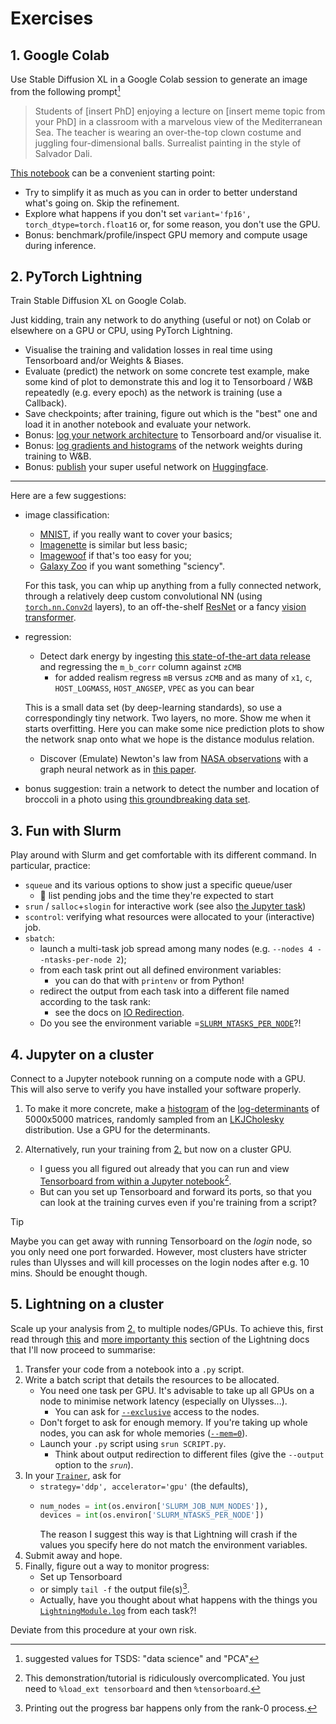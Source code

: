 # Exercises

## 1. Google Colab

Use Stable Diffusion XL in a Google Colab session to generate an image from the following prompt[^tsds]
  > Students of [insert PhD] enjoying a lecture on [insert meme topic from your PhD] in a classroom with a marvelous view of the Mediterranean Sea. The teacher is wearing an over-the-top clown costume and juggling four-dimensional balls. Surrealist painting in the style of Salvador Dali.

  [This notebook](https://colab.research.google.com/github/wandb/examples/blob/master/colabs/diffusers/sdxl-text-to-image.ipynb) can be a convenient starting point:

  - Try to simplify it as much as you can in order to better understand what's going on. Skip the refinement.
  - Explore what happens if you don't set `variant='fp16', torch_dtype=torch.float16` or, for some reason, you don't use the GPU.
  - Bonus: benchmark/profile/inspect GPU memory and compute usage during inference.

[^tsds]: suggested values for TSDS: "data science" and "PCA"

## 2. PyTorch Lightning

Train Stable Diffusion XL on Google Colab.

Just kidding, train any network to do anything (useful or not) on Colab or elsewhere on a GPU or CPU, using PyTorch Lightning.
- Visualise the training and validation losses in real time using Tensorboard and/or Weights & Biases.
- Evaluate (predict) the network on some concrete test example, make some kind of plot to demonstrate this and log it to Tensorboard / W&B repeatedly (e.g. every epoch) as the network is training (use a Callback).
- Save checkpoints; after training, figure out which is the "best" one and load it in another notebook and evaluate your network.
- Bonus: [log your network architecture](https://pytorch.org/docs/stable/tensorboard.html#torch.utils.tensorboard.writer.SummaryWriter.add_graph) to Tensorboard and/or visualise it.
- Bonus: [log gradients and histograms](https://docs.wandb.ai/ref/python/watch) of the network weights during training to W&B.
- Bonus: [publish](https://huggingface.co/docs/hub/en/models-uploading) your super useful network on [Huggingface](https://huggingface.co/).

---

Here are a few suggestions:
- image classification:
  - [MNIST](https://pytorch.org/vision/stable/generated/torchvision.datasets.MNIST.html), if you really want to cover your basics;
  - [Imagenette](https://pytorch.org/vision/stable/generated/torchvision.datasets.Imagenette.html) is similar but less basic;
   - [Imagewoof](https://github.com/fastai/imagenette?tab=readme-ov-file#imagewoof) if that's too easy for you;
  - [Galaxy Zoo](https://www.kaggle.com/c/galaxy-zoo-the-galaxy-challenge/data) if you want something "sciency".

  For this task, you can whip up anything from a fully connected network, through a relatively deep custom convolutional NN (using [`torch.nn.Conv2d`](https://pytorch.org/docs/stable/generated/torch.nn.Conv2d.html) layers), to an off-the-shelf [ResNet](https://pytorch.org/vision/main/models/resnet.html) or a fancy [vision transformer](https://github.com/google-research/maxvit).
- regression:
  - Detect dark energy by ingesting [this state-of-the-art data release](https://github.com/PantheonPlusSH0ES/DataRelease/blob/main/Pantheon%2B_Data/4_DISTANCES_AND_COVAR/Pantheon%2BSH0ES.dat) and regressing the `m_b_corr` column against `zCMB`
    - for added realism regress `mB` versus `zCMB` and as many of `x1`, `c`, `HOST_LOGMASS`, `HOST_ANGSEP`, `VPEC` as you can bear

  This is a small data set (by deep-learning standards), so use a correspondingly tiny network. Two layers, no more. Show me when it starts overfitting. Here you can make some nice prediction plots to show the network snap onto what we hope is the distance modulus relation.

  - Discover (Emulate) Newton's law from [NASA observations](https://ssd.jpl.nasa.gov/horizons/) with a graph neural network as in [this paper](https://arxiv.org/abs/2202.02306).

- bonus suggestion: train a network to detect the number and location of broccoli in a photo using [this groundbreaking data set](https://lcas.lincoln.ac.uk/nextcloud/shared/agritech-datasets/broccoli/broccoli_datasets.html).

## 3. Fun with Slurm

Play around with Slurm and get comfortable with its different command.
In particular, practice:
- `squeue` and its various options to show just a specific queue/user
  - :memo: list pending jobs and the time they're expected to start
- `srun` / `salloc`+`slogin` for interactive work (see also [the Jupyter task](#4-jupyter-on-a-cluster))
- `scontrol`: verifying what resources were allocated to your (interactive) job.
- `sbatch`:
  - launch a multi-task job spread among many nodes (e.g. `--nodes 4 --ntasks-per-node 2`);
  - from each task print out all defined environment variables:
    - you can do that with `printenv` or from Python!
  - redirect the output from each task into a different file named according to the task rank:
    - see the docs on [IO Redirection](https://slurm.schedmd.com/srun.html).
  - Do you see the environment variable =[`SLURM_NTASKS_PER_NODE`](https://slurm.schedmd.com/srun.html#OPT_SLURM_NTASKS_PER_NODE)?!


## 4. Jupyter on a cluster

Connect to a Jupyter notebook running on a compute node with a GPU. This will also serve to verify you have installed your software properly.

1. To make it more concrete, make a [histogram](https://matplotlib.org/stable/api/_as_gen/matplotlib.pyplot.hist.html) of the [log-determinants](https://pytorch.org/docs/stable/generated/torch.logdet.html#torch-logdet) of 5000x5000 matrices, randomly sampled from an [LKJCholesky](https://pytorch.org/docs/stable/distributions.html#lkjcholesky) distribution. Use a GPU for the determinants.

2. Alternatively, run your training from [2.](#2-pytorch-lightning) but now on a cluster GPU.
   - I guess you all figured out already that you can run and view [Tensorboard from within a Jupyter notebook](https://www.tensorflow.org/tensorboard/tensorboard_in_notebooks)[^tbnb].
   - But can you set up Tensorboard and forward its ports, so that you can look at the training curves even if you're training from a script?

[^tbnb]: This demonstration/tutorial is ridiculously overcomplicated. You just need to `%load_ext tensorboard` and then `%tensorboard`.

> [!TIP]
> Maybe you can get away with running Tensorboard on the *login* node, so you only need one port forwarded. However, most clusters have stricter rules than Ulysses and will kill processes on the login nodes after e.g. 10 mins. Should be enought though.


## 5. Lightning on a cluster

Scale up your analysis from [2.](#2-pytorch-lightning) to multiple nodes/GPUs. To achieve this, first read through [this](https://lightning.ai/docs/pytorch/stable/accelerators/gpu_intermediate.html#distributed-data-parallel) and [more importanty this](https://lightning.ai/docs/pytorch/stable/clouds/cluster_advanced.html) section of the Lightning docs that I'll now proceed to summarise:
1. Transfer your code from a notebook into a `.py` script.
2. Write a batch script that details the resources to be allocated.
   - You need one task per GPU. It's advisable to take up all GPUs on a node to minimise network latency (especially on Ulysses...).
     - You can ask for [`--exclusive`](https://slurm.schedmd.com/srun.html#OPT_exclusive) access to the nodes.
   - Don't forget to ask for enough memory. If you're taking up whole nodes, you can ask for whole memories ([`--mem=0`](https://slurm.schedmd.com/srun.html#OPT_mem)).
   - Launch your `.py` script using `srun SCRIPT.py`.
     - Think about output redirection to different files (give the `--output` option to the *`srun`*).
3. In your [`Trainer`](https://lightning.ai/docs/pytorch/stable/api/lightning.pytorch.trainer.trainer.Trainer.html#lightning.pytorch.trainer.trainer.Trainer), ask for
   - `strategy='ddp', accelerator='gpu'` (the defaults),
   - ```python
     num_nodes = int(os.environ['SLURM_JOB_NUM_NODES']),
     devices = int(os.environ['SLURM_NTASKS_PER_NODE'])
     ```
     The reason I suggest this way is that Lightning will crash if the values you specify here do not match the environment variables.
4. Submit away and hope.
5. Finally, figure out a way to monitor progress:
   - Set up Tensorboard
   - or simply `tail -f` the output file(s)[^output].
   - Actually, have you thought about what happens with the things you [`LightningModule.log`](https://lightning.ai/docs/pytorch/stable/api/lightning.pytorch.core.LightningModule.html#lightning.pytorch.core.LightningModule.log_dict.params.sync_dist) from each task?!

Deviate from this procedure at your own risk. 

[^output]: Printing out the progress bar happens only from the rank-0 process. 
